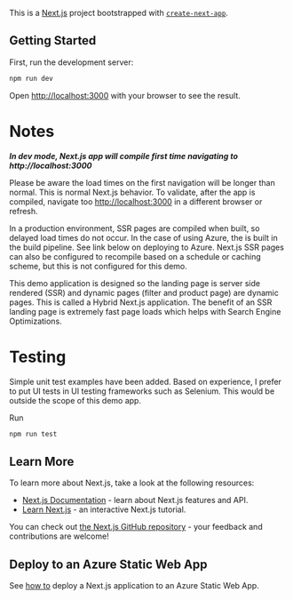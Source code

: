 This is a [Next.js](https://nextjs.org/) project bootstrapped with [`create-next-app`](https://github.com/vercel/next.js/tree/canary/packages/create-next-app).

## Getting Started

First, run the development server:

```bash
npm run dev
```

Open [http://localhost:3000](http://localhost:3000) with your browser to see the result.

# Notes

**_In dev mode, Next.js app will compile first time navigating to http://localhost:3000_**

Please be aware the load times on the first navigation will be longer than normal. This is normal Next.js behavior. To validate, after the app is compiled, navigate too [http://localhost:3000](http://localhost:3000) in a different browser or refresh.

In a production environment, SSR pages are compiled when built, so delayed load times do not occur. In the case of using Azure, the is built in the build pipeline. See link below on deploying to Azure. Next.js SSR pages can also be configured to recompile based on a schedule or caching scheme, but this is not configured for this demo.

This demo application is designed so the landing page is server side rendered (SSR) and dynamic pages (filter and product page) are dynamic pages. This is called a Hybrid Next.js application. The benefit of an SSR landing page is extremely fast page loads which helps with Search Engine Optimizations.

# Testing

Simple unit test examples have been added. Based on experience, I prefer to put UI tests in UI testing frameworks such as Selenium. This would be outside the scope of this demo app.

Run

```bash
npm run test
```

## Learn More

To learn more about Next.js, take a look at the following resources:

- [Next.js Documentation](https://nextjs.org/docs) - learn about Next.js features and API.
- [Learn Next.js](https://nextjs.org/learn) - an interactive Next.js tutorial.

You can check out [the Next.js GitHub repository](https://github.com/vercel/next.js/) - your feedback and contributions are welcome!

## Deploy to an Azure Static Web App

See [how to](https://learn.microsoft.com/en-us/azure/static-web-apps/deploy-nextjs-hybrid) deploy a Next.js application to an Azure Static Web App.
